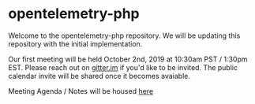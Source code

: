 # opentelemetry-php

Welcome to the opentelemetry-php repository.  We will be updating this repository with the initial implementation.

Our first meeting will be held October 2nd, 2019 at 10:30am PST / 1:30pm EST.  Please reach out on [gitter.im](https://gitter.im/open-telemetry/community) if you'd like to be invited.  The public calendar invite will be shared once it becomes avaiable.

Meeting Agenda / Notes will be housed [here](https://docs.google.com/document/d/1WLDZGLY24rk5fRudjdQAcx_u81ZQWCF3zxiNT-sz7DI/edit?usp=sharing)
